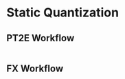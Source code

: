 # Static Quantization

## PT2E Workflow
```{literalinclude} ../../examples/static_pt2e_vit.py
```
## FX Workflow
```{literalinclude} ../../examples/static_fx_vit.py
```
